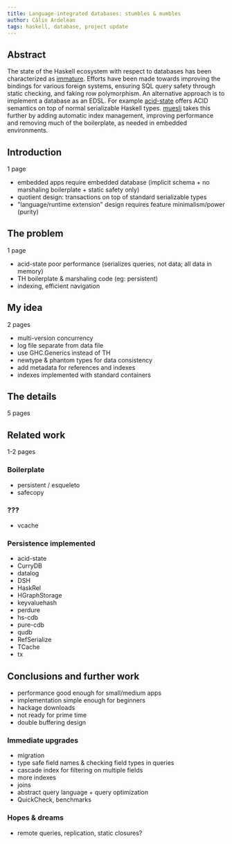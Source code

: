 ```yaml
---
title: Language-integrated databases: stumbles & mumbles
author: Călin Ardelean
tags: haskell, database, project update
---
```


Abstract
---
The state of the Haskell ecosystem with respect to databases has been
characterized as [immature][gabriel].
Efforts have been made towards improving the bindings for various foreign
systems, ensuring SQL query safety through static checking, and faking row
polymorphism.
An alternative approach is to implement a database as an EDSL.
For example [acid-state][acid] offers ACID semantics on top of normal
serializable Haskell types.
[muesli][muesli] takes this further by adding automatic index management,
improving performance and removing much of the boilerplate, as needed in
embedded environments.

Introduction
---
1 page

- embedded apps require embedded database (implicit schema + no marshaling boilerplate + static safety only)
- quotient design: transactions on top of standard serializable types
- "language/runtime extension" design requires feature minimalism/power (purity)

The problem
---
1 page

- acid-state poor performance (serializes queries, not data; all data in memory)
- TH boilerplate & marshaling code (eg: persistent)
- indexing, efficient navigation

My idea
---
2 pages

- multi-version concurrency
- log file separate from data file
- use GHC.Generics instead of TH
- newtype & phantom types for data consistency
- add metadata for references and indexes
- indexes implemented with standard containers

The details
---
5 pages

Related work
---
1-2 pages

### Boilerplate

- persistent / esqueleto
- safecopy

### ???

- vcache

### Persistence implemented

- acid-state
- CurryDB
- datalog
- DSH
- HaskRel
- HGraphStorage
- keyvaluehash
- perdure
- hs-cdb
- pure-cdb
- qudb
- RefSerialize
- TCache
- tx

Conclusions and further work
---

- performance good enough for small/medium apps
- implementation simple enough for beginners
- hackage downloads
- not ready for prime time
- double buffering design

### Immediate upgrades

- migration
- type safe field names & checking field types in queries
- cascade index for filtering on multiple fields
- more indexes
- joins
- abstract query language + query optimization
- QuickCheck, benchmarks

### Hopes & dreams

- remote queries, replication, static closures?

[gabriel]: https://github.com/Gabriel439/post-rfc/blob/master/sotu.md#databases-and-data-stores "State of the Haskell ecosystem - Gabriel Gonzales"
[acid]: https://hackage.haskell.org/package/acid-state "acid-state - Hackage"
[muesli]: https://hackage.haskell.org/package/muesli "muesli - Hackage"
